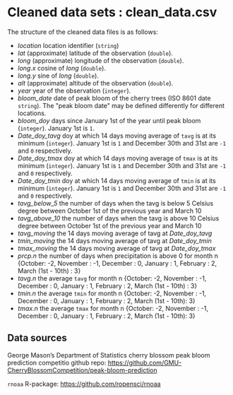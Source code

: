 # Cleaned data sets : clean_data.csv

The structure of the cleaned data files is as follows:

* _location_ location identifier (`string`)
* _lat_ (approximate) latitude of the observation (`double`).
* _long_ (approximate) longitude of the observation (`double`).
* _long.x_ cosine of _long_ (`double`).
* _long.y_ sine of _long_ (`double`).
* _alt_ (approximate) altitude of the observation (`double`).
* _year_ year of the observation (`integer`).
* *bloom_date* date of peak bloom of the cherry trees (ISO 8601 date `string`). The "peak bloom date" may be defined differently for different locations.
* *bloom_doy* days since January 1st of the year until peak bloom (`integer`). January 1st is `1`.
* *Date_doy_tavg* doy at which 14 days moving average of `tavg` is at its minimum (`integer`). January 1st is `1` and December 30th and 31st are `-1` and `0` respectively.
* *Date_doy_tmax* doy at which 14 days moving average of `tmax` is at its minimum (`integer`). January 1st is `1` and December 30th and 31st are `-1` and `0` respectively.
* *Date_doy_tmin* doy at which 14 days moving average of `tmin` is at its minimum (`integer`). January 1st is `1` and December 30th and 31st are `-1` and `0` respectively.
* *tavg_below_5* the number of days when the tavg is below 5 Celsius degree between October 1st of the previous year and March 10
* *tavg_above_10* the number of days when the tavg is above 10 Celsius degree between October 1st of the previous year and March 10
* *tavg_moving* the 14 days moving average of tavg at *Date_doy_tavg*
* *tmin_moving* the 14 days moving average of tavg at *Date_doy_tmin*
* *tmax_moving* the 14 days moving average of tavg at *Date_doy_tmax*
* *prcp.n* the number of days when precipitation is above 0 for month n {October: -2, November : -1, December : 0, January : 1, February : 2, March (1st - 10th) : 3}
* *tavg.n* the average `tavg` for month n {October: -2, November : -1, December : 0, January : 1, February : 2, March (1st - 10th) : 3}
* *tmin.n* the average `tmin` for month n {October: -2, November : -1, December : 0, January : 1, February : 2, March (1st - 10th): 3}
* *tmax.n* the average `tmax` for month n {October: -2, November : -1, December : 0, January : 1, February : 2, March (1st - 10th): 3}



## Data sources

George Mason’s Department of Statistics cherry blossom peak bloom prediction competitio github repo: https://github.com/GMU-CherryBlossomCompetition/peak-bloom-prediction

`rnoaa` R-package: https://github.com/ropensci/rnoaa
